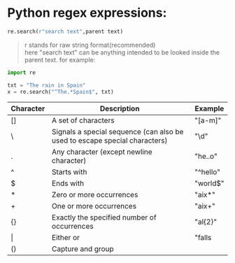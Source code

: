 # Python regex expressions:  
```python
re.search(r"search text",parent text)  
```
> r stands for raw string format(recommended)  
> here "search text" can be anything intended to be looked inside the parent text. for example:  

```python
import re

txt = "The rain in Spain"
x = re.search("^The.*Spain$", txt)
```

Character |	Description |	Example 
--------- | ----------- | ---------
[] |	A set of characters |	"[a-m]"
\ |	Signals a special sequence (can also be used to escape special characters) |	"\d"	
. |	Any character (except newline character) |	"he..o"	
^ |	Starts with |	"^hello"	
$ |	Ends with |	"world$"	
\* |	Zero or more occurrences |	"aix*"	
\+	| One or more occurrences |	"aix+"	
{} |	Exactly the specified number of occurrences |	"al{2}"	
\| |	Either or |	"falls|stays"	
() |	Capture and group
